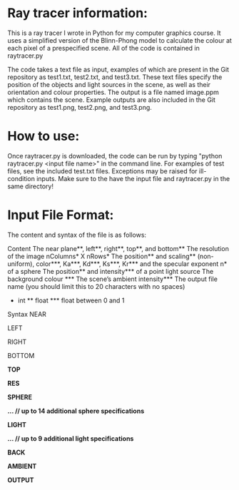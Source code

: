 # Ray tracer information:
This is a ray tracer I wrote in Python for my computer graphics course. It uses
a simplified version of the Blinn-Phong model to calculate the colour at each pixel 
of a prespecified scene. All of the code is contained in raytracer.py

The code takes a text file as input, examples of which are present in 
the Git repository as test1.txt, test2.txt, and test3.txt. These text files
specify the position of the objects and light sources in the scene, as well as their orientation 
and colour properties. The output is a file named image.ppm which contains the scene. Example outputs are 
also included in the Git repository as test1.png, test2.png, and test3.png.  

# How to use:
Once raytracer.py is downloaded, the code can be run by typing "python raytracer.py \<input file name\>" in the
command line. For examples of test files, see the included test.txt files. Exceptions may be raised for ill-condition inputs. Make sure to the have the input file
and raytracer.py in the same directory!

# Input File Format:
The content and syntax of the file is as follows:

Content
The near plane**, left**, right**, top**, and bottom**
The resolution of the image nColumns* X nRows*
The position** and scaling** (non-uniform), color***, Ka***, Kd***, Ks***, Kr*** and the specular exponent n* of a sphere
The position** and intensity*** of a point light source
The background colour ***
The scene’s ambient intensity***
The output file name (you should limit this to 20 characters with no spaces)
 

* int         ** float          *** float between 0 and 1

 

Syntax
NEAR <n>

LEFT <l>

RIGHT <r>

BOTTOM <b>

TOP <t>

RES <x> <y>

SPHERE <name> <pos x> <pos y> <pos z> <scl x> <scl y> <scl z> <r> <g> <b> <Ka> <Kd> <Ks> <Kr> <n>

… // up to 14 additional sphere specifications

LIGHT <name> <pos x> <pos y> <pos z> <Ir> <Ig> <Ib>

… // up to 9 additional light specifications

BACK <r> <g > <b>

AMBIENT <Ir> <Ig> <Ib>

OUTPUT <name>
